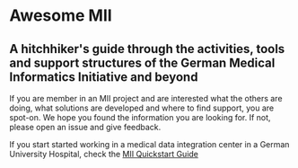 # Awesome MII

## A hitchhiker's guide through the activities, tools and support structures of the German Medical Informatics Initiative and beyond

If you are member in an MII project and are interested what the others are doing, what solutions are developed and where to find support, you are spot-on. 
We hope you found the information you are looking for. If not, please open an issue and give feedback. 

If you start started working in a medical data integration center in a German University Hospital, check the [MII Quickstart Guide](./mii-quickstart.md)


